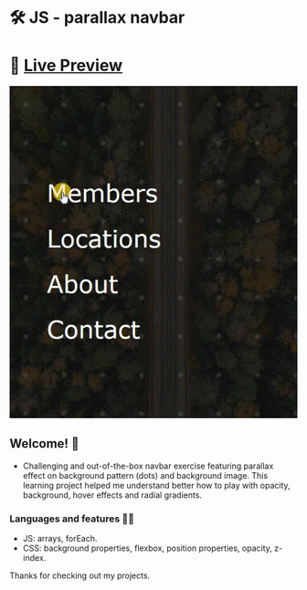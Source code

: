 # 🛠 JS - parallax navbar

# 🔗 [Live Preview](https://velvety-malabi-078f22.netlify.app/)
![Design preview](./preview.gif)

## Welcome! 👋

- Challenging and out-of-the-box navbar exercise featuring parallax effect on background pattern (dots) and background image. This learning project helped me understand better how to play with opacity, background, hover effects and radial gradients.

### Languages and features 👨‍💻 

- JS: arrays, forEach.
- CSS: background properties, flexbox, position properties, opacity, z-index.

Thanks for checking out my projects.